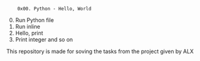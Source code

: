  		0x00. Python - Hello, World
 0. Run Python file
 1. Run inline
 2. Hello, print
 3. Print integer and so on

This repository is made for soving the tasks from the project given by ALX
